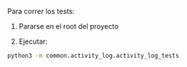 Para correr los tests:

1) Pararse en el root del proyecto

2) Ejecutar:

```bash
python3 -m common.activity_log.activity_log_tests
```